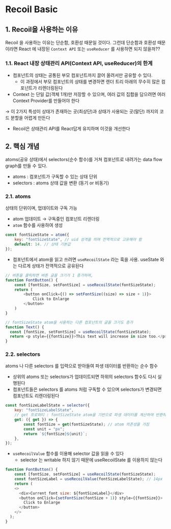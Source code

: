 # Recoil Basic

## 1. Recoil을 사용하는 이유
Recoil 을 사용하는 이유는 단순함, 호환성 때문일 것이다. 그런데 단순함과 호환성 때문이라면 React 에 내장된 `Context API` 또는 `useReducer` 를 사용하면 되지 않을까??

### 1.1. React 내장 상태관리 API(Context API, useReducer)의 한계
- 컴포넌트의 상태는 공통된 부모 컴포넌트까지 끌어 올려서만 공유할 수 있다.
   - 이 과정에서 부모 컴포넌트의 상태를 변경하면 렌더 트리 아래의 무수히 많은 컴포넌트가 리렌더링된다
- Context 는 단일 값(객체 1개)만 저장할 수 있으며, 여러 값의 집합을 담으려면 여러 Context Provider를 만들어야 한다

→ 이 2가지 특성이 상태가 존재하는 곳(최상단)과 상태가 사용되는 곳(말단) 까지의 코드 분할을 어렵게 만든다

- Recoil은 상태관리 API를 React답게 유지하며 이것을 개선한다

## 2. 핵심 개념
atoms(공유 상태)에서 selectors(순수 함수)를 거쳐 컴포넌트로 내려가는 data flow graph를 만들 수 있다.
- atoms : 컴포넌트가 구독할 수 있는 상태 단위
- selectors : atoms 상태 값을 변환 (동기 or 비동기)

### 2.1. atoms
상태의 단위이며, 업데이트와 구독 가능
- atom 업데이트 → 구독중인 컴포넌트 리렌더링
- `atom` 함수를 사용하여 생성
```js
const fontSizeState = atom({
	key: "fontSizeState", // uid 성격을 띄며 전역적으로 고유해야 함
	default: 14. // 상태 기본값
});
```

- 컴포넌트에서 atom을 읽고 쓰려면 `useRecoilState` 라는 훅을 사용. useState 와는 다르게 상태가 전역적으로 공유된다
```js
// 버튼을 클릭하면 버튼 글꼴 크기가 1 증가하며,
function FontButton() {
	const [fontSize, setFontSize] = useRecoilState(fontSizeState);
	return (
		<button onClick={() => setFontSize((size) => size + 1)}>
			Click to Enlarge
		</button>
	)
}

// fontSizeState atom을 사용하는 다른 컴포넌트의 글꼴 크기도 증가
function Text() {
  const [fontSize, setFontSize] = useRecoilState(fontSizeState);
  return <p style={{fontSize}}>This text will increase in size too.</p>;
}
```

### 2.2. selectors
atoms 나 다른 selectors 를 입력으로 받아들여 파생 데이터를 반환하는 순수 함수
- 상위의 atoms 또는 selectors가 업데이트되면 하위의 selectors 함수도 다시 실행된다
- 컴포넌트들은 selectors 를 atoms 처럼 구독할 수 있으며 selectors가 변경되면 컴포넌트도 리렌더링된다
```js
const fontSizeLabelState = selector({
	key: "fontSizeLabelState",
	// get 프로퍼티 : fontSizeState atom을 기반으로 파생 데이터를 계산하여 반환하는 순수함수
	get: ({ get }) => {
		const fontSize = get(fontSizeState); // atom 의존성을 가짐
		const unit = "px";
		return `${fontSize}${unit}`;
	},
});
```
- `useRecoilValue` 함수를 이용해 selector 값을 읽을 수 있다
   - selector 는 writable 하지 않기 때문에 useRecoilState 를 이용하지 않는다
```js
function FontButton() {
	const [fontSize, setFontSize] = useRecoilState(fontSizeState);
	const fontSizeLabel = useRecoilValue(fontSizeLabelState); // 14px
	return (
    <>
      <div>Current font size: ${fontSizeLabel}</div>
      <button onClick={setFontSize(fontSize + 1)} style={{fontSize}}>
        Click to Enlarge
      </button>
    </>
  );
}
```